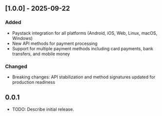## [1.0.0] - 2025-09-22

### Added
- Paystack integration for all platforms (Android, iOS, Web, Linux, macOS, Windows)
- New API methods for payment processing
- Support for multiple payment methods including card payments, bank transfers, and mobile money

### Changed
- Breaking changes: API stabilization and method signatures updated for production readiness
## 0.0.1

* TODO: Describe initial release.
